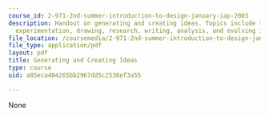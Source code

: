 ```yaml
---
course_id: 2-971-2nd-summer-introduction-to-design-january-iap-2003
description: Handout on generating and creating ideas. Topics include thought processes,
  experimentation, drawing, research, writing, analysis, and evolving ideas.
file_location: /coursemedia/2-971-2nd-summer-introduction-to-design-january-iap-2003/a85eca404265bb2967dd5c2538ef3a55_creation_ideas.pdf
file_type: application/pdf
layout: pdf
title: Generating and Creating Ideas
type: course
uid: a85eca404265bb2967dd5c2538ef3a55

---
```

None